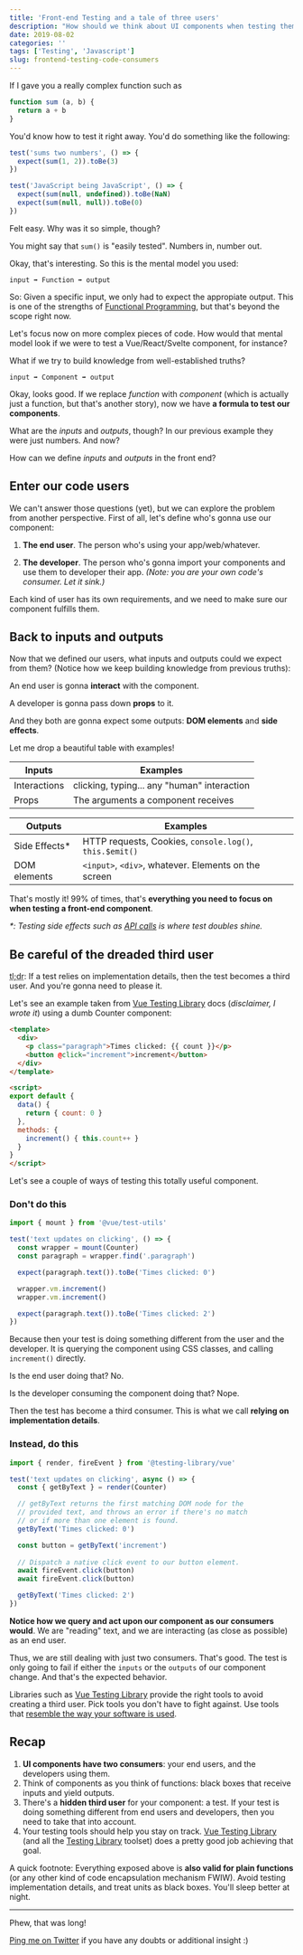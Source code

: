 ```yaml
---
title: 'Front-end Testing and a tale of three users'
description: "How should we think about UI components when testing them?"
date: 2019-08-02
categories: ''
tags: ['Testing', 'Javascript']
slug: frontend-testing-code-consumers
---
```


If I gave you a really complex function such as

```ts
function sum (a, b) {
  return a + b
}
```

You'd know how to test it right away. You'd do something like the following:

```js
test('sums two numbers', () => {
  expect(sum(1, 2)).toBe(3)
})

test('JavaScript being JavaScript', () => {
  expect(sum(null, undefined)).toBe(NaN)
  expect(sum(null, null)).toBe(0)
})
```

Felt easy. Why was it so simple, though?

You might say that `sum()` is "easily tested". Numbers in, number out.

Okay, that's interesting. So this is the mental model you used:

`input ➡ Function ➡ output`

So: Given a specific input, we only had to expect the appropiate output. This is one of the strengths of [Functional Programming](https://medium.com/javascript-scene/master-the-javascript-interview-what-is-functional-programming-7f218c68b3a0), but that's beyond the scope right now.

Let's focus now on more complex pieces of code. How would that mental model look if we were to test a Vue/React/Svelte component, for instance?

What if we try to build knowledge from well-established truths?

`input ➡ Component ➡ output`

Okay, looks good. If we replace _function_ with _component_ (which is actually just a function, but that's another story), now we have **a formula to test our components**.

What are the *inputs* and *outputs*, though? In our previous example they were just numbers. And now?

How can we define *inputs* and *outputs* in the front end?

## Enter our code users

We can't answer those questions (yet), but we can explore the problem from another perspective. First of all, let's define who's gonna use our component:

1) **The end user**. The person who's using your app/web/whatever.

2) **The developer**. The person who's gonna import your components and use them to developer their app. _(Note: you are your own code's consumer. Let it sink.)_

Each kind of user has its own requirements, and we need to make sure our component fulfills them.


## Back to inputs and outputs

Now that we defined our users, what inputs and outputs could we expect from them? (Notice how we keep building knowledge from previous truths):

An end user is gonna **interact** with the component.

A developer is gonna pass down **props** to it.

And they both are gonna expect some outputs: **DOM elements** and **side effects**.


Let me drop a beautiful table with examples!

| Inputs       | Examples                                    |
| ------------ | ------------------------------------------- |
| Interactions | clicking, typing... any "human" interaction |
| Props        | The arguments a component receives          |

| Outputs       | Examples                                                |
| ------------- | ------------------------------------------------------- |
| Side Effects* | HTTP requests, Cookies, `console.log()`, `this.$emit()` |
| DOM elements  | `<input>`, `<div>`, whatever. Elements on the screen    |

That's mostly it! 99% of times, that's **everything you need to focus on when testing a front-end component**.

_*: Testing side effects such as [API calls](https://afontcu.dev/testing-api-calls/) is where test doubles shine._

## Be careful of the dreaded third user

<abbr title="Too Long; Didn't Read">tl;dr</abbr>: If a test relies on implementation details, then the test becomes a third user. And you're gonna need to please it.

Let's see an example taken from [Vue Testing Library](https://github.com/testing-library/vue-testing-library) docs (*disclaimer, I wrote it*) using a dumb Counter component:

```html
<template>
  <div>
    <p class="paragraph">Times clicked: {{ count }}</p>
    <button @click="increment">increment</button>
  </div>
</template>

<script>
export default {
  data() {
    return { count: 0 }
  },
  methods: {
    increment() { this.count++ }
  }
}
</script>
```

Let's see a couple of ways of testing this totally useful component.

### Don't do this

```js
import { mount } from '@vue/test-utils'

test('text updates on clicking', () => {
  const wrapper = mount(Counter)
  const paragraph = wrapper.find('.paragraph')

  expect(paragraph.text()).toBe('Times clicked: 0')

  wrapper.vm.increment()
  wrapper.vm.increment()

  expect(paragraph.text()).toBe('Times clicked: 2')
})
```

Because then your test is doing something different from the user and the developer. It is querying the component using CSS classes, and calling `increment()` directly.

Is the end user doing that? No.

Is the developer consuming the component doing that? Nope.

Then the test has become a third consumer. This is what we call **relying on implementation details**.

### Instead, do this

```js
import { render, fireEvent } from '@testing-library/vue'

test('text updates on clicking', async () => {
  const { getByText } = render(Counter)

  // getByText returns the first matching DOM node for the
  // provided text, and throws an error if there's no match
  // or if more than one element is found.
  getByText('Times clicked: 0')

  const button = getByText('increment')
  
  // Dispatch a native click event to our button element.
  await fireEvent.click(button)
  await fireEvent.click(button)

  getByText('Times clicked: 2')
})
```

**Notice how we query and act upon our component as our consumers would**. We are "reading" text, and we are interacting (as close as possible) as an end user.

Thus, we are still dealing with just two consumers. That's good. The test is only going to fail if either the `inputs` or the `outputs` of our component change. And that's the expected behavior.

Libraries such as [Vue Testing Library](https://github.com/testing-library/vue-testing-library) provide the right tools to avoid creating a third user. Pick tools you don't have to fight against. Use tools that [resemble the way your software is used](http://testing-library.com/).


## Recap

1. **UI components have two consumers**: your end users, and the developers using them.
2. Think of components as you think of functions: black boxes that receive inputs and yield outputs.
3. There's a **hidden third user** for your component: a test. If your test is doing something different from end users and developers, then you need to take that into account.
4. Your testing tools should help you stay on track. [Vue Testing Library](https://github.com/testing-library/vue-testing-library) (and all the [Testing Library](https://testing-library.com) toolset) does a pretty good job achieving that goal.

A quick footnote: Everything exposed above is **also valid for plain functions** (or any other kind of code encapsulation mechanism FWIW). Avoid testing implementation details, and treat units as black boxes. You'll sleep better at night.

---

Phew, that was long!

[Ping me on Twitter](https://twitter.com/afontq) if you have any doubts or additional insight :)